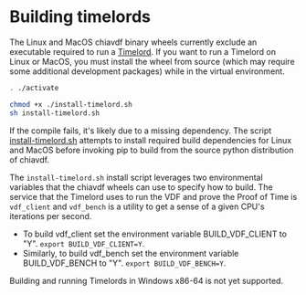 # Building timelords

The Linux and MacOS chiavdf binary wheels currently exclude an executable
required to run a [Timelord](https://github.com/Ceres-Network/ceres-blockchain/wiki/Timelords).
If you want to run a Timelord on Linux or MacOS, you must install the wheel
from source (which may require some additional development packages) while in
the virtual environment.

```bash
. ./activate

chmod +x ./install-timelord.sh
sh install-timelord.sh
```

If the compile fails, it's likely due to a missing dependency. The script
[install-timelord.sh](https://github.com/Ceres-Network/ceres-blockchain/blob/main/install-timelord.sh)
attempts to install required build dependencies for Linux and MacOS before
invoking pip to build from the source python distribution of chiavdf.

The `install-timelord.sh` install script leverages two environmental variables
that the chiavdf wheels can use to specify how to build. The service that the
Timelord uses to run the VDF and prove the Proof of Time is `vdf_client` and
`vdf_bench` is a utility to get a sense of a given CPU's iterations per second.

- To build vdf_client set the environment variable BUILD_VDF_CLIENT to "Y".
`export BUILD_VDF_CLIENT=Y`.
- Similarly, to build vdf_bench set the environment variable BUILD_VDF_BENCH
to "Y". `export BUILD_VDF_BENCH=Y`.

Building and running Timelords in Windows x86-64 is not yet supported.
